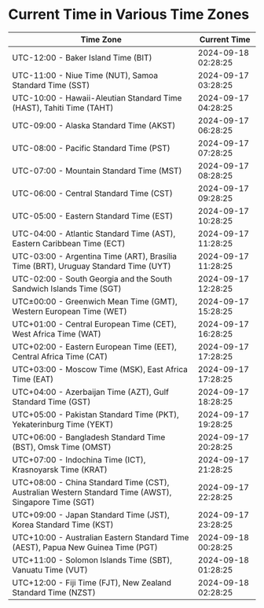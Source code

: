 # Current Time in Various Time Zones

| Time Zone | Current Time |
|-----------|--------------|
| UTC-12:00 - Baker Island Time (BIT) | 2024-09-18 02:28:25 |
| UTC-11:00 - Niue Time (NUT), Samoa Standard Time (SST) | 2024-09-17 03:28:25 |
| UTC-10:00 - Hawaii-Aleutian Standard Time (HAST), Tahiti Time (TAHT) | 2024-09-17 04:28:25 |
| UTC-09:00 - Alaska Standard Time (AKST) | 2024-09-17 06:28:25 |
| UTC-08:00 - Pacific Standard Time (PST) | 2024-09-17 07:28:25 |
| UTC-07:00 - Mountain Standard Time (MST) | 2024-09-17 08:28:25 |
| UTC-06:00 - Central Standard Time (CST) | 2024-09-17 09:28:25 |
| UTC-05:00 - Eastern Standard Time (EST) | 2024-09-17 10:28:25 |
| UTC-04:00 - Atlantic Standard Time (AST), Eastern Caribbean Time (ECT) | 2024-09-17 11:28:25 |
| UTC-03:00 - Argentina Time (ART), Brasília Time (BRT), Uruguay Standard Time (UYT) | 2024-09-17 11:28:25 |
| UTC-02:00 - South Georgia and the South Sandwich Islands Time (SGT) | 2024-09-17 12:28:25 |
| UTC±00:00 - Greenwich Mean Time (GMT), Western European Time (WET) | 2024-09-17 15:28:25 |
| UTC+01:00 - Central European Time (CET), West Africa Time (WAT) | 2024-09-17 16:28:25 |
| UTC+02:00 - Eastern European Time (EET), Central Africa Time (CAT) | 2024-09-17 17:28:25 |
| UTC+03:00 - Moscow Time (MSK), East Africa Time (EAT) | 2024-09-17 17:28:25 |
| UTC+04:00 - Azerbaijan Time (AZT), Gulf Standard Time (GST) | 2024-09-17 18:28:25 |
| UTC+05:00 - Pakistan Standard Time (PKT), Yekaterinburg Time (YEKT) | 2024-09-17 19:28:25 |
| UTC+06:00 - Bangladesh Standard Time (BST), Omsk Time (OMST) | 2024-09-17 20:28:25 |
| UTC+07:00 - Indochina Time (ICT), Krasnoyarsk Time (KRAT) | 2024-09-17 21:28:25 |
| UTC+08:00 - China Standard Time (CST), Australian Western Standard Time (AWST), Singapore Time (SGT) | 2024-09-17 22:28:25 |
| UTC+09:00 - Japan Standard Time (JST), Korea Standard Time (KST) | 2024-09-17 23:28:25 |
| UTC+10:00 - Australian Eastern Standard Time (AEST), Papua New Guinea Time (PGT) | 2024-09-18 00:28:25 |
| UTC+11:00 - Solomon Islands Time (SBT), Vanuatu Time (VUT) | 2024-09-18 01:28:25 |
| UTC+12:00 - Fiji Time (FJT), New Zealand Standard Time (NZST) | 2024-09-18 02:28:25 |
